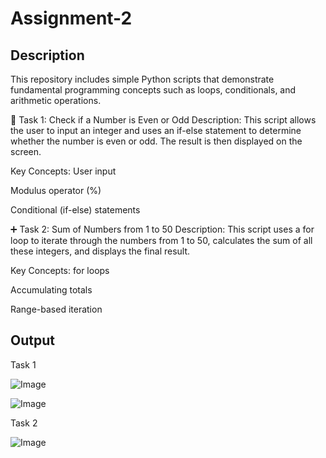 # Assignment-2
## Description

This repository includes simple Python scripts that demonstrate fundamental programming concepts such as loops, conditionals, and arithmetic operations.

🔢 Task 1: Check if a Number is Even or Odd
Description:
This script allows the user to input an integer and uses an if-else statement to determine whether the number is even or odd. The result is then displayed on the screen.

Key Concepts:
User input

Modulus operator (%)

Conditional (if-else) statements

➕ Task 2: Sum of Numbers from 1 to 50
Description:
This script uses a for loop to iterate through the numbers from 1 to 50, calculates the sum of all these integers, and displays the final result.

Key Concepts:
for loops

Accumulating totals

Range-based iteration

## Output 

Task 1

![Image](https://github.com/user-attachments/assets/96ea1883-d176-442d-be08-57dbad197726)

![Image](https://github.com/user-attachments/assets/d5d2176d-020a-4879-bb75-6529f2e1ccd5)

Task 2

![Image](https://github.com/user-attachments/assets/f5d49d91-f32a-4573-9bd5-960bea5ed7fb)




